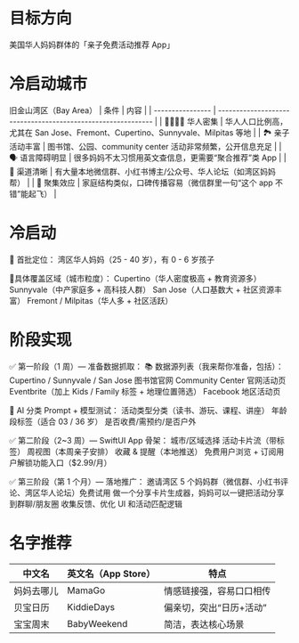 # 目标方向

美国华人妈妈群体的「亲子免费活动推荐 App」

# 冷启动城市
旧金山湾区（Bay Area）
| 条件               | 内容                                                           |
| ---------------- | ------------------------------------------------------------ |
| 👨‍👩‍👧‍👦 华人密集 | 华人人口比例高，尤其在 San Jose、Fremont、Cupertino、Sunnyvale、Milpitas 等地 |
| 🏞️ 亲子活动丰富       | 图书馆、公园、community center 活动非常频繁，公开信息充足                        |
| 🗣️ 语言障碍明显       | 很多妈妈不太习惯用英文查信息，更需要“聚合推荐”类 App                                |
| 📢 渠道清晰          | 有大量本地微信群、小红书博主/公众号、华人论坛（如湾区妈妈帮）                              |
| 🚗 聚集效应          | 家庭结构类似，口碑传播容易（微信群里一句“这个 app 不错”能起飞）                          |

# 冷启动
🎯 首批定位：
湾区华人妈妈（25 - 40 岁），有 0 - 6 岁孩子

📍具体覆盖区域（城市粒度）：
Cupertino（华人密度极高 + 教育资源多）
Sunnyvale（中产家庭多 + 高科技人群）
San Jose（人口基数大 + 社区资源丰富）
Fremont / Milpitas（华人多 + 社区活跃）

# 阶段实现
✅ 第一阶段（1 周）— 准备数据抓取：
📚 数据源列表（我来帮你准备，包括）：
Cupertino / Sunnyvale / San Jose 图书馆官网
Community Center 官网活动页
Eventbrite（加上 Kids / Family 标签 + 地理位置筛选）
Facebook 地区活动页

🧠 AI 分类 Prompt + 模型测试：
活动类型分类（读书、游玩、课程、讲座）
年龄段标签（适合 03 / 36 岁）
是否收费/需预约/是否户外

✅ 第二阶段（2~3 周）— SwiftUI App 骨架：
城市/区域选择
活动卡片流（带标签）
周视图（本周亲子安排）
收藏 & 提醒（本地推送）
免费用户浏览 + 订阅用户解锁功能入口（$2.99/月）

✅ 第三阶段（第 1 个月）— 落地推广：
邀请湾区 5 个妈妈群（微信群、小红书评论、湾区华人论坛）免费试用
做一个分享卡片生成器，妈妈可以一键把活动分享到群聊/朋友圈
收集反馈、优化 UI 和活动匹配逻辑

# 名字推荐
| 中文名   | 英文名（App Store） | 特点            |
| ----- | -------------- | ------------- |
| 妈妈去哪儿 | MamaGo         | 情感链接强，容易口口相传  |
| 贝宝日历  | KiddieDays     | 偏亲切，突出“日历+活动” |
| 宝宝周末  | BabyWeekend    | 简洁，表达核心场景     |

    